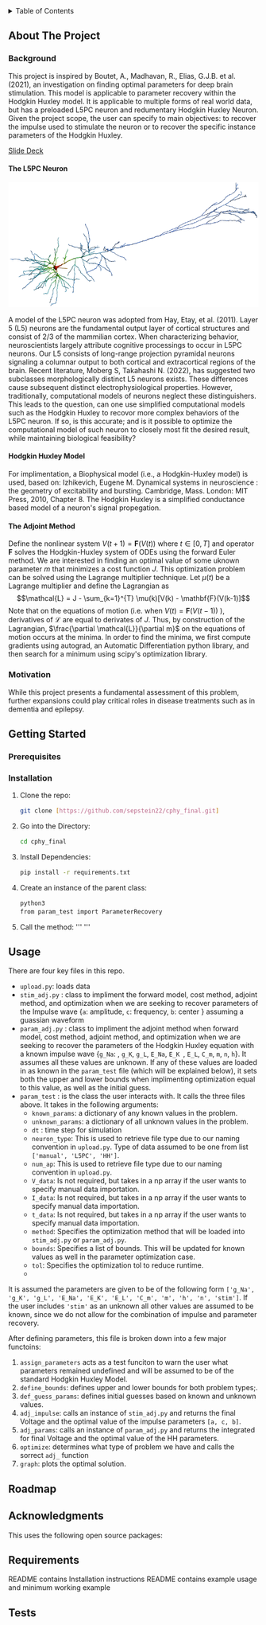 

<!-- TABLE OF CONTENTS -->
<details>
  <summary>Table of Contents</summary>
  <ol>
    <li>
      <a href="#about-the-project">About The Project</a>
       <ul>
        <li><a href="#Background">Background</a></li>
      </ul>
      <ul>
        <li><a href="#Motivations">Motivation</a></li>
      </ul>
    </li>
    <li>
      <a href="#getting-started">Getting Started</a>
      <ul>
        <li><a href="#prerequisites">Prerequisites</a></li>
        <li><a href="#installation">Installation</a></li>
      </ul>
    </li>
    <li><a href="#usage">Usage</a></li>
    <li><a href="#roadmap">Roadmap</a></li>
    <li><a href="#contributing">Contributing</a></li>
    <li><a href="#acknowledgments">Acknowledgments</a></li>
  </ol>
</details>

## About The Project 

### Background 


This project is inspired by Boutet, A., Madhavan, R., Elias, G.J.B. et al. (2021), an investigation on finding optimal parameters for deep brain stimulation. This model is applicable to parameter recovery within the Hodgkin Huxley model. It is applicable to multiple forms of real world data, but has a preloaded L5PC neuron and redumentary Hodgkin Huxley Neuron. Given the project scope, the user can specify to main objectives: to recover the impulse used to stimulate the neuron or to recover the specific instance parameters of the Hodgkin Huxley. 

[Slide Deck](https://docs.google.com/presentation/d/1vojyAhQ3gDEvKSWQOHHKD5J7I1TJQIwM2w5m3KD4NwA/edit?usp=sharing)

#### The L5PC Neuron

![alt text](https://raw.githubusercontent.com/OpenSourceBrain/L5bPyrCellHayEtAl2011/master/neuroConstruct/images/large.png)

A model of the L5PC neuron was adopted from  Hay, Etay, et al. (2011). Layer 5 (L5) neurons are the fundamental output layer of cortical structures and consist of 2/3 of the mammilian cortex. When characterizing behavior, neuroscientists largely attribute cognitive processings to occur in L5PC neurons. Our L5 consists of long-range projection pyramidal neurons signaling a columnar output to both cortical and extracortical regions of the brain. Recent literature, Moberg S, Takahashi N.  (2022), has suggested two subclasses morphologically distinct L5 neurons exists. These differences cause subsequent distinct electrophysiological properties. However, traditionally, computational models of neurons neglect these distinguishers. This leads to the question, can one use simplified computational models such as the Hodgkin Huxley to recovor more complex behaviors of the L5PC neuron. If so, is this accurate; and is it possible to optimize the computational model of such neuron to closely most fit the desired result, while maintaining biological feasibility?

#### Hodgkin Huxley Model
For implimentation, a Biophysical model (i.e., a Hodgkin-Huxley model) is used, based on: Izhikevich, Eugene M. Dynamical systems in neuroscience : the geometry of excitability and bursting. Cambridge, Mass. London: MIT Press, 2010, Chapter 8. The Hodgkin Huxley is a simplified conductance based model of a neuron's signal propegation. 


#### The Adjoint Method

Define the nonlinear system $V(t+1) = \mathbf{F}(V(t))$ where $t \in [0, T]$ and operator $\mathbf{F}$ solves the Hodgkin-Huxley system of ODEs using the forward Euler method. We are interested in finding an optimal value of some uknown parameter $m$ that minimizes a cost function $J$. This optimization problem can be solved using the Lagrange multiplier technique. Let $\mu(t)$ be a Lagrange multiplier and define the Lagrangian as $$\mathcal{L} = J -  \sum_{k=1}^{T} \mu(k)[V(k) - \mathbf{F}(V(k-1)]$$
Note that on the equations of motion (i.e. when $V(t) = \mathbf{F}(V(t-1))$ ), derivatives of $\mathcal{L}$ are equal to derivates of $J$. Thus, by construction of the Lagrangian, $\frac{\partial \mathcal{L}}{\partial m}$ on the equations of motion occurs at the minima. In order to find the minima, we first compute gradients using autograd, an Automatic Differentiation python library, and then search for a minimum using scipy's optimization library. 

### Motivation
While this project presents a fundamental assessment of this problem, further expansions could play critical roles in disease treatments such as in dementia and epilepsy. 


## Getting Started 

### Prerequisites

### Installation 

1. Clone the repo:
   ```sh
   git clone [https://github.com/sepstein22/cphy_final.git]
   ```
2. Go into the Directory:
   ```sh
   cd cphy_final
   ```
4. Install Dependencies:
   ```sh
   pip install -r requirements.txt
   ```
3. Create an instance of the parent class:
   ```sh
   python3
   from param_test import ParameterRecovery
   ```
4. Call the method:
   '''
   '''

## Usage
There are four key files in this repo. 

- `upload.py`: loads data 
- `stim_adj.py` : class to impliment the forward model, cost method, adjoint method, and optimization when we are seeking to recover parameters of the Impulse wave {`a`: amplitude, `c`: frequency, `b`: center } assuming a guassian waveform
- `param_adj.py` : class to impliment the adjoint method when forward model, cost method, adjoint method, and optimization when we are seeking to recover the parameters of the Hodgkin Huxley equation with a known impulse wave {`g_Na`: , `g_K`, `g_L`, `E_Na`, `E_K `, `E_L`, `C_m`, `m`, `n`, `h`}. It assumes all these values are unknown. If any of these values are loaded in as known in the `param_test` file (which will be explained below), it sets both the upper and lower bounds when implimenting optimization equal to this value, as well as the initial guess. 
- `param_test` : is the class the user interacts with. It calls the three files above. It takes in the following arguments: 
    - `known_params`: a dictionary of any known values in the problem.
    - `unknown_params`: a dictionary of all unknown values in the problem. 
    - `dt` : time step for simulation
    - `neuron_type`: This is used to retrieve file type due to our naming convention in `upload.py`. Type of data assumed to be one from list `['manual', 'L5PC', 'HH']`. 
    - `num_ap`: This is used to retrieve file type due to our naming convention in `upload.py`. 
    - `V_data`: Is not required, but takes in a np array if the user wants to specify manual data importation.
    -  `I_data`: Is not required, but takes in a np array if the user wants to specify manual data importation.
    - `t_data`: Is not required, but takes in a np array if the user wants to specify manual data importation.
    - `method`: Specifies the optimization method that will be loaded into `stim_adj.py` or `param_adj.py`. 
    - `bounds`: Specifies a list of bounds. This will be updated for known values as well in the parameter optimization case. 
    - `tol`: Specifies the optimization tol to reduce runtime.
    - 
It is assumed the parameters are given to be of the following form `['g_Na', 'g_K', 'g_L', 'E_Na', 'E_K', 'E_L', 'C_m', 'm', 'h', 'n', 'stim']`. If the user includes `'stim'` as an unknown all other values are assumed to be known, since we do not allow for the combination of impulse and parameter recovery.

After defining parameters, this file is broken down into a few major functoins: 
  1. `assign_parameters` acts as a test funciton to warn the user what parameters remained undefined and will be assumed to be of the standard Hodgkin Huxley Model.
  2. `define_bounds`: defines upper and lower bounds for both problem types;.
  3. `def_guess_params`: defines initial guesses based on known and unknown values.
  4. `adj_impulse`: calls an instance of `stim_adj.py` and returns the final Voltage and the optimal value of the impulse parameters `[a, c, b]`.
  5. `adj_params`: calls an instance of `param_adj.py` and returns the integrated for final Voltage and the optimal value of the HH parameters.
  6. `optimize`: determines what type of problem we have and calls the sorrect `adj_` function
  7. `graph`: plots the optimal solution.


## Roadmap

## Acknowledgments

This uses the following open source packages: 

## Requirements 
README contains Installation instructions
README contains example usage and minimum working example

## Tests
